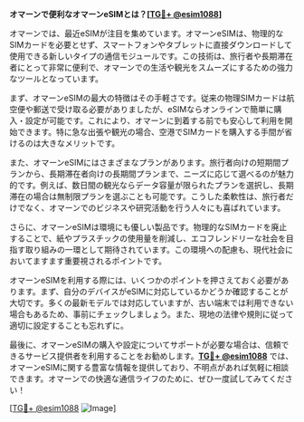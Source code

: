 **オマーンで便利なオマーンeSIMとは？[[TG💪+ @esim1088](https://t.me/s/esim1088)]**

オマーンでは、最近eSIMが注目を集めています。オマーンeSIMは、物理的なSIMカードを必要とせず、スマートフォンやタブレットに直接ダウンロードして使用できる新しいタイプの通信モジュールです。この技術は、旅行者や長期滞在者にとって非常に便利で、オマーンでの生活や観光をスムーズにするための強力なツールとなっています。

まず、オマーンeSIMの最大の特徴はその手軽さです。従来の物理SIMカードは航空便や郵送で受け取る必要がありましたが、eSIMならオンラインで簡単に購入・設定が可能です。これにより、オマーンに到着する前でも安心して利用を開始できます。特に急な出張や観光の場合、空港でSIMカードを購入する手間が省けるのは大きなメリットです。

また、オマーンeSIMにはさまざまなプランがあります。旅行者向けの短期間プランから、長期滞在者向けの長期間プランまで、ニーズに応じて選べるのが魅力的です。例えば、数日間の観光ならデータ容量が限られたプランを選択し、長期滞在の場合は無制限プランを選ぶことも可能です。こうした柔軟性は、旅行者だけでなく、オマーンでのビジネスや研究活動を行う人々にも喜ばれています。

さらに、オマーンeSIMは環境にも優しい製品です。物理的なSIMカードを廃止することで、紙やプラスチックの使用量を削減し、エコフレンドリーな社会を目指す取り組みの一環として期待されています。この環境への配慮も、現代社会においてますます重要視されるポイントです。

オマーンeSIMを利用する際には、いくつかのポイントを押さえておく必要があります。まず、自分のデバイスがeSIMに対応しているかどうか確認することが大切です。多くの最新モデルでは対応していますが、古い端末では利用できない場合もあるため、事前にチェックしましょう。また、現地の法律や規則に従って適切に設定することも忘れずに。

最後に、オマーンeSIMの購入や設定についてサポートが必要な場合は、信頼できるサービス提供者を利用することをお勧めします。**[TG💪+ @esim1088](https://t.me/s/esim1088)** では、オマーンeSIMに関する豊富な情報を提供しており、不明点があれば気軽に相談できます。オマーンでの快適な通信ライフのために、ぜひ一度試してみてください！

[[TG💪+ @esim1088](https://t.me/s/esim1088) ![Image](https://i.postimg.cc/Y0z9fWf4/image.png)]